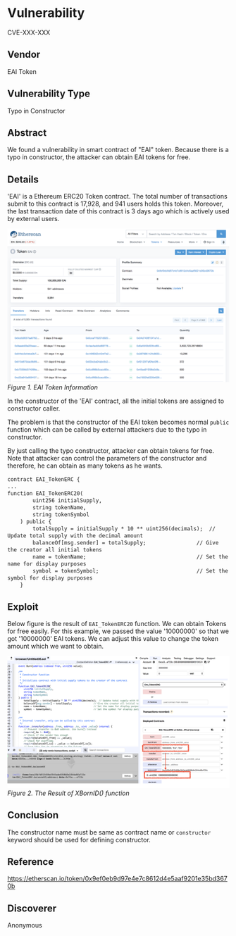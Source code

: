 # Vulnerability
CVE-XXX-XXX

## Vendor
EAI Token

## Vulnerability Type
Typo in Constructor

## Abstract
We found a vulnerability in smart contract of "EAI" token. Because there is a typo in constructor, the attacker can obtain EAI tokens for free.

## Details
'EAI' is a Ethereum ERC20 Token contract. The total number of transactions submit to this contract is 17,928, and 941 users holds this token.
Moreover, the last transaction date of this contract is 3 days ago which is actively used by external users.

![](./img/EAI_1.png)
  *Figure 1. EAI Token Information*

In the constructor of the 'EAI' contract, all the initial tokens are assigned to constructor caller. 

The problem is that the constructor of the EAI token becomes normal `public` function which can be called by external attackers due to the typo in constructor.

By just calling the typo constructor, attacker can obtain tokens for free. 
Note that attacker can control the parameters of the constructor and therefore, he can obtain as many tokens as he wants.

```
contract EAI_TokenERC {
...
function EAI_TokenERC20(
        uint256 initialSupply,
        string tokenName,
        string tokenSymbol
    ) public {
        totalSupply = initialSupply * 10 ** uint256(decimals);  // Update total supply with the decimal amount
        balanceOf[msg.sender] = totalSupply;                // Give the creator all initial tokens
        name = tokenName;                                   // Set the name for display purposes
        symbol = tokenSymbol;                               // Set the symbol for display purposes
    }
```

## Exploit

  Below figure is the result of `EAI_TokenERC20` function. We can obtain Tokens for free easily.
  For this example, we passed the value '10000000' so that we got '10000000' EAI tokens. 
  We can adjust this value to change the token amount which we want to obtain.

  ![](./img/EAI_2.png)
  *Figure 2. The Result of XBornID() function*

## Conclusion
The constructor name must be same as contract name or `constructor` keyword should be used for defining constructor.

## Reference
https://etherscan.io/token/0x9ef0eb9d97e4e7c8612d4e5aaf9201e35bd3670b


## Discoverer
Anonymous

